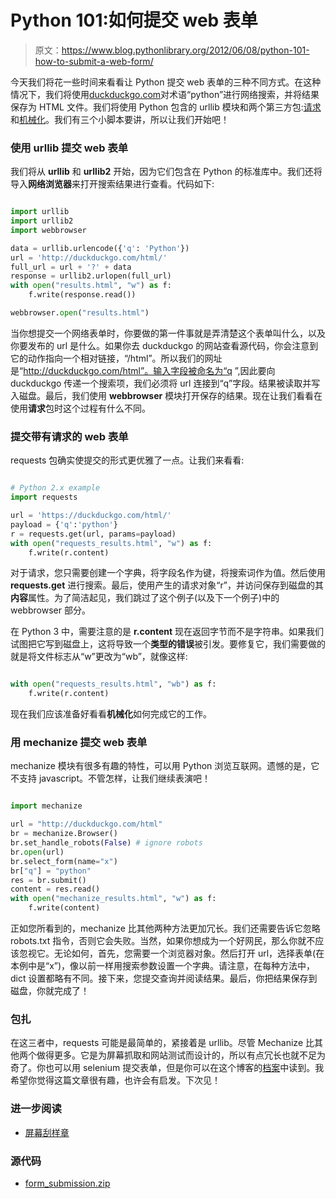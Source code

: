 # Python 101:如何提交 web 表单

> 原文：<https://www.blog.pythonlibrary.org/2012/06/08/python-101-how-to-submit-a-web-form/>

今天我们将花一些时间来看看让 Python 提交 web 表单的三种不同方式。在这种情况下，我们将使用[duckduckgo.com](http://duckduckgo.com/)对术语“python”进行网络搜索，并将结果保存为 HTML 文件。我们将使用 Python 包含的 urllib 模块和两个第三方包:[请求](http://docs.python-requests.org/en/latest/)和[机械化](http://wwwsearch.sourceforge.net/mechanize/)。我们有三个小脚本要讲，所以让我们开始吧！

### 使用 urllib 提交 web 表单

我们将从 **urllib** 和 **urllib2** 开始，因为它们包含在 Python 的标准库中。我们还将导入**网络浏览器**来打开搜索结果进行查看。代码如下:

```py

import urllib
import urllib2
import webbrowser

data = urllib.urlencode({'q': 'Python'})
url = 'http://duckduckgo.com/html/'
full_url = url + '?' + data
response = urllib2.urlopen(full_url)
with open("results.html", "w") as f:
    f.write(response.read())

webbrowser.open("results.html")

```

当你想提交一个网络表单时，你要做的第一件事就是弄清楚这个表单叫什么，以及你要发布的 url 是什么。如果你去 duckduckgo 的网站查看源代码，你会注意到它的动作指向一个相对链接，“/html”。所以我们的网址是“http://duckduckgo.com/html”。输入字段被命名为“q ”,因此要向 duckduckgo 传递一个搜索项，我们必须将 url 连接到“q”字段。结果被读取并写入磁盘。最后，我们使用 **webbrowser** 模块打开保存的结果。现在让我们看看在使用**请求**包时这个过程有什么不同。

### 提交带有请求的 web 表单

requests 包确实使提交的形式更优雅了一点。让我们来看看:

```py

# Python 2.x example
import requests

url = 'https://duckduckgo.com/html/'
payload = {'q':'python'}
r = requests.get(url, params=payload)
with open("requests_results.html", "w") as f:
    f.write(r.content)

```

对于请求，您只需要创建一个字典，将字段名作为键，将搜索词作为值。然后使用 **requests.get** 进行搜索。最后，使用产生的请求对象“r”，并访问保存到磁盘的其**内容**属性。为了简洁起见，我们跳过了这个例子(以及下一个例子)中的 webbrowser 部分。

在 Python 3 中，需要注意的是 **r.content** 现在返回字节而不是字符串。如果我们试图把它写到磁盘上，这将导致一个**类型的错误**被引发。要修复它，我们需要做的就是将文件标志从“w”更改为“wb”，就像这样:

```py

with open("requests_results.html", "wb") as f:
    f.write(r.content)

```

现在我们应该准备好看看**机械化**如何完成它的工作。

### 用 mechanize 提交 web 表单

mechanize 模块有很多有趣的特性，可以用 Python 浏览互联网。遗憾的是，它不支持 javascript。不管怎样，让我们继续表演吧！

```py

import mechanize

url = "http://duckduckgo.com/html"
br = mechanize.Browser()
br.set_handle_robots(False) # ignore robots
br.open(url)
br.select_form(name="x")
br["q"] = "python"
res = br.submit()
content = res.read()
with open("mechanize_results.html", "w") as f:
    f.write(content)

```

正如您所看到的，mechanize 比其他两种方法更加冗长。我们还需要告诉它忽略 robots.txt 指令，否则它会失败。当然，如果你想成为一个好网民，那么你就不应该忽视它。无论如何，首先，您需要一个浏览器对象。然后打开 url，选择表单(在本例中是“x”)，像以前一样用搜索参数设置一个字典。请注意，在每种方法中，dict 设置都略有不同。接下来，您提交查询并阅读结果。最后，你把结果保存到磁盘，你就完成了！

### 包扎

在这三者中，requests 可能是最简单的，紧接着是 urllib。尽管 Mechanize 比其他两个做得更多。它是为屏幕抓取和网站测试而设计的，所以有点冗长也就不足为奇了。你也可以用 selenium 提交表单，但是你可以在这个博客的[档案](https://www.blog.pythonlibrary.org/2012/05/06/website-automation-with-python-firefox-and-selenium/)中读到。我希望你觉得这篇文章很有趣，也许会有启发。下次见！

### 进一步阅读

*   [屏幕刮样章](http://rhodesmill.org/brandon/chapters/screen-scraping/)

### 源代码

*   [form_submission.zip](https://www.blog.pythonlibrary.org/wp-content/uploads/2012/06/form_submission.zip)